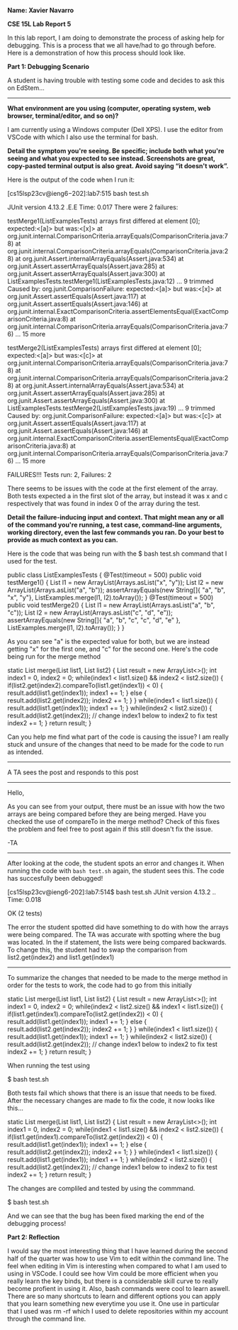 __Name: Xavier Navarro__

__CSE 15L Lab Report 5__

In this lab report, I am doing to demonstrate the process of asking help for debugging. This is a process that we all have/had to go through before. Here is a demonstration of how this process should look like.

__Part 1: Debugging Scenario__

A student is having trouble with testing some code and decides to ask this on EdStem...

----------------------------------------------------------------------------------------------------------------------------------------------------------------------------

__What environment are you using (computer, operating system, web browser, terminal/editor, and so on)?__

I am currently using a Windows computer (Dell XPS). I use the editor from VSCode with which I also use the terminal for bash.

__Detail the symptom you're seeing. Be specific; include both what you're seeing and what you expected to see instead. Screenshots are great, copy-pasted terminal output is also great. Avoid saying “it doesn't work”.__

Here is the output of the code when I run it:

[cs15lsp23cv@ieng6−202]:lab7:515 bash test.sh 

JUnit version 4.13.2 .E.E Time: 0.017 There were 2 failures:

testMerge1(ListExamplesTests) arrays first differed at element [0]; expected:<[a]> but was:<[x]> at org.junit.internal.ComparisonCriteria.arrayEquals(ComparisonCriteria.java:78) at org.junit.internal.ComparisonCriteria.arrayEquals(ComparisonCriteria.java:28) at org.junit.Assert.internalArrayEquals(Assert.java:534) at org.junit.Assert.assertArrayEquals(Assert.java:285) at org.junit.Assert.assertArrayEquals(Assert.java:300) at ListExamplesTests.testMerge1(ListExamplesTests.java:12) ... 9 trimmed Caused by: org.junit.ComparisonFailure: expected:<[a]> but was:<[x]> at org.junit.Assert.assertEquals(Assert.java:117) at org.junit.Assert.assertEquals(Assert.java:146) at org.junit.internal.ExactComparisonCriteria.assertElementsEqual(ExactComparisonCriteria.java:8) at org.junit.internal.ComparisonCriteria.arrayEquals(ComparisonCriteria.java:76) ... 15 more

testMerge2(ListExamplesTests) arrays first differed at element [0]; expected:<[a]> but was:<[c]> at org.junit.internal.ComparisonCriteria.arrayEquals(ComparisonCriteria.java:78) at org.junit.internal.ComparisonCriteria.arrayEquals(ComparisonCriteria.java:28) at org.junit.Assert.internalArrayEquals(Assert.java:534) at org.junit.Assert.assertArrayEquals(Assert.java:285) at org.junit.Assert.assertArrayEquals(Assert.java:300) at ListExamplesTests.testMerge2(ListExamplesTests.java:19) ... 9 trimmed Caused by: org.junit.ComparisonFailure: expected:<[a]> but was:<[c]> at org.junit.Assert.assertEquals(Assert.java:117) at org.junit.Assert.assertEquals(Assert.java:146) at org.junit.internal.ExactComparisonCriteria.assertElementsEqual(ExactComparisonCriteria.java:8) at org.junit.internal.ComparisonCriteria.arrayEquals(ComparisonCriteria.java:76) ... 15 more

FAILURES!!! Tests run: 2, Failures: 2

There seems to be issues with the code at the first element of the array. Both tests expected a in the first slot of the array, but instead it was x and c respectively that was found in index 0 of the array during the test.

__Detail the failure-inducing input and context. That might mean any or all of the command you're running, a test case, command-line arguments, working directory, even the last few commands you ran. Do your best to provide as much context as you can.__

Here is the code that was being run with the $ bash test.sh command that I used for the test.

public class ListExamplesTests {
        @Test(timeout = 500)
        public void testMerge1() {
                List<String> l1 = new ArrayList<String>(Arrays.asList("x", "y"));
                List<String> l2 = new ArrayList<String>(Arrays.asList("a", "b"));
                assertArrayEquals(new String[]{ "a", "b", "x", "y"}, ListExamples.merge(l1, l2).toArray());
        }
        @Test(timeout = 500)
        public void testMerge2() {
                List<String> l1 = new ArrayList<String>(Arrays.asList("a", "b", "c"));
                List<String> l2 = new ArrayList<String>(Arrays.asList("c", "d", "e"));
                assertArrayEquals(new String[]{ "a", "b", "c", "c", "d", "e" }, ListExamples.merge(l1, l2).toArray());
        }
}

As you can see "a" is the expected value for both, but we are instead getting "x" for the first one, and "c" for the second one. Here's the code being run for the merge method

static List<String> merge(List<String> list1, List<String> list2) {
    List<String> result = new ArrayList<>();
    int index1 = 0, index2 = 0;
    while(index1 < list1.size() && index2 < list2.size()) {
      if(list2.get(index2).compareTo(list1.get(index1)) < 0) {
        result.add(list1.get(index1));
        index1 += 1;
      }
      else {
        result.add(list2.get(index2));
        index2 += 1;
      }
    }
    while(index1 < list1.size()) {
      result.add(list1.get(index1));
      index1 += 1;
    }
    while(index2 < list2.size()) {
      result.add(list2.get(index2));
      // change index1 below to index2 to fix test
      index2 += 1;
    }
    return result;
}

Can you help me find what part of the code is causing the issue? I am really stuck and unsure of the changes that need to be made for the code to run as intended.

----------------------------------------------------------------------------------------------------------------------------------------------------------------------------

A TA sees the post and responds to this post

----------------------------------------------------------------------------------------------------------------------------------------------------------------------------

Hello,

As you can see from your output, there must be an issue with how the two arrays are being compared before they are being merged. Have you checked the use of compareTo in the merge method? Check of this fixes the problem and feel free to post again if this still doesn't fix the issue.

-TA

----------------------------------------------------------------------------------------------------------------------------------------------------------------------------

After looking at the code, the student spots an error and changes it. When running the code with ```bash test.sh``` again, the student sees this. The code has succesfully been debugged!


[cs15lsp23cv@ieng6-202]:lab7:514$ bash test.sh
JUnit version 4.13.2
..
Time: 0.018

OK (2 tests)

The error the student spotted did have something to do with how the arrays were being compared. The TA was accurate with spotting where the bug was located. In the if statement, the lists were being compared backwards. To change this, the student had to swap the comparison from list2.get(index2) and list1.get(index1)

----------------------------------------------------------------------------------------------------------------------------------------------------------------------------

To summarize the changes that needed to be made to the merge method in order for the tests to work, the code had to go from this initially

static List<String> merge(List<String> list1, List<String> list2) {
    List<String> result = new ArrayList<>();
    int index1 = 0, index2 = 0;
    while(index2 < list2.size() && index1 < list1.size()) {
      if(list1.get(index1).compareTo(list2.get(index2)) < 0) {
        result.add(list1.get(index1));
        index1 += 1;
      }
      else {
        result.add(list2.get(index2));
        index2 += 1;
      }
    }
    while(index1 < list1.size()) {
      result.add(list1.get(index1));
      index1 += 1;
    }
    while(index2 < list2.size()) {
      result.add(list2.get(index2));
      // change index1 below to index2 to fix test
      index2 += 1;
    }
    return result;
}

When running the test using 

$ bash test.sh

Both tests fail which shows that there is an issue that needs to be fixed. After the necessary changes are made to fix the code, it now looks like this...

static List<String> merge(List<String> list1, List<String> list2) {
    List<String> result = new ArrayList<>();
    int index1 = 0, index2 = 0;
    while(index1 < list1.size() && index2 < list2.size()) {
      if(list1.get(index1).compareTo(list2.get(index2)) < 0) {
        result.add(list1.get(index1));
        index1 += 1;
      }
      else {
        result.add(list2.get(index2));
        index2 += 1;
      }
    }
    while(index1 < list1.size()) {
      result.add(list1.get(index1));
      index1 += 1;
    }
    while(index2 < list2.size()) {
      result.add(list2.get(index2));
      // change index1 below to index2 to fix test
      index2 += 1;
    }
    return result;
}

The changes are compliled and tested by using the commmand.

$ bash test.sh

And we can see that the bug has been fixed marking the end of the debugging process!

__Part 2: Reflection__

I would say the most interesting thing that I have learned during the second half of the quarter was how to use Vim to edit within the command line. The feel when editing in Vim is interesting when compared to what I am used to using in VSCode. I could see how Vim could be more efficient when you really learn the key binds, but there is a considerable skill curve to really become profient in using it. Also, bash commands were cool to learn aswell. There are so many shortcuts to learn and different options you can apply that you learn something new everytime you use it. One use in particular that I used was rm -rf which I used to delete repositories within my account through the command line.
